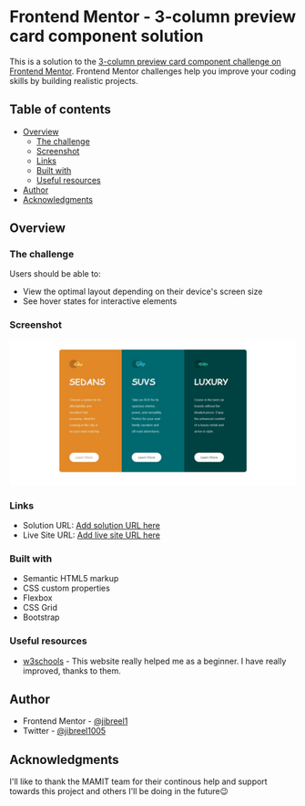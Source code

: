 # Frontend Mentor - 3-column preview card component solution

This is a solution to the [3-column preview card component challenge on Frontend Mentor](https://www.frontendmentor.io/challenges/3column-preview-card-component-pH92eAR2-).  Frontend Mentor challenges help you improve your coding skills by building realistic projects. 

## Table of contents

- [Overview](#overview)
  - [The challenge](#the-challenge)
  - [Screenshot](#screenshot)
  - [Links](#links)
  - [Built with](#built-with)
  - [Useful resources](#useful-resources)
- [Author](#author)
- [Acknowledgments](#acknowledgments)


## Overview

### The challenge

Users should be able to:

- View the optimal layout depending on their device's screen size
- See hover states for interactive elements

### Screenshot

![A Screenshot](./screenshot.jpg)


### Links

- Solution URL: [Add solution URL here](https://your-solution-url.com)
- Live Site URL: [Add live site URL here](https://your-live-site-url.com)


### Built with

- Semantic HTML5 markup
- CSS custom properties
- Flexbox
- CSS Grid
- Bootstrap



### Useful resources

- [w3schools](https://www.w3schools.com) - This website really helped me as a beginner. I have really improved, thanks to them.



## Author

-  Frontend Mentor - [@jibreel1](https://www.frontendmentor.io/profile/jibreel1)
-  Twitter - [@jibreel1005](https://www.twitter.com/jibreel1005)

## Acknowledgments

I'll like to thank the MAMIT team for their continous help and support towards this project and others I'll be doing in the future😉